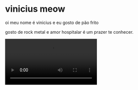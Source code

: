 # vinicius meow
oi meu nome é vinicius e eu gosto de pão frito

gosto de rock metal e amor hospitalar
é um prazer te conhecer.

![](https://media.tenor.com/sPWKK1S0JJsAAAPo/meme-horse.mp4)
